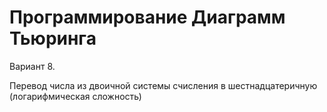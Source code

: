 # Программирование Диаграмм Тьюринга 
Вариант 8.

Перевод числа из двоичной системы счисления в шестнадцатеричную (логарифмическая сложность) 
